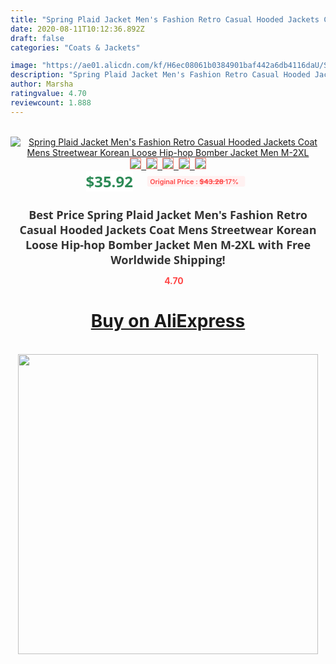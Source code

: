 ```yaml
---
title: "Spring Plaid Jacket Men's Fashion Retro Casual Hooded Jackets Coat Mens Streetwear Korean Loose Hip-hop Bomber Jacket Men M-2XL"
date: 2020-08-11T10:12:36.892Z
draft: false
categories: "Coats & Jackets"

image: "https://ae01.alicdn.com/kf/H6ec08061b0384901baf442a6db4116daU/Spring-Plaid-Jacket-Men-s-Fashion-Retro-Casual-Hooded-Jackets-Coat-Mens-Streetwear-Korean-Loose-Hip.jpg"
description: "Spring Plaid Jacket Men's Fashion Retro Casual Hooded Jackets Coat Mens Streetwear Korean Loose Hip-hop Bomber Jacket Men M-2XL"
author: Marsha
ratingvalue: 4.70
reviewcount: 1.888
---
```

<br>
<div style="text-align: center;">
<a href="https://s.click.aliexpress.com/e/_9yYrG1" target="_blank" rel="nofollow noopener noreferrer"><img alt="Spring Plaid Jacket Men's Fashion Retro Casual Hooded Jackets Coat Mens Streetwear Korean Loose Hip-hop Bomber Jacket Men M-2XL" class="magnifier-image" src="https://ae01.alicdn.com/kf/H6ec08061b0384901baf442a6db4116daU/Spring-Plaid-Jacket-Men-s-Fashion-Retro-Casual-Hooded-Jackets-Coat-Mens-Streetwear-Korean-Loose-Hip.jpg_640x640.jpg">
<br>
<img style="border:1px solid salmon" src="https://ae01.alicdn.com/kf/H6ec08061b0384901baf442a6db4116daU/Spring-Plaid-Jacket-Men-s-Fashion-Retro-Casual-Hooded-Jackets-Coat-Mens-Streetwear-Korean-Loose-Hip.jpg_120x120.jpg">&nbsp;&nbsp;<img style="border:1px solid salmon" src="https://ae01.alicdn.com/kf/Hff80f74fdbd34c63b9a6cfcf93a6702ex/Spring-Plaid-Jacket-Men-s-Fashion-Retro-Casual-Hooded-Jackets-Coat-Mens-Streetwear-Korean-Loose-Hip.jpg_120x120.jpg">&nbsp;&nbsp;<img style="border:1px solid salmon" src="https://ae01.alicdn.com/kf/H97722d5a5070404587f0fabc300f01f0n/Spring-Plaid-Jacket-Men-s-Fashion-Retro-Casual-Hooded-Jackets-Coat-Mens-Streetwear-Korean-Loose-Hip.jpg_120x120.jpg">&nbsp;&nbsp;<img style="border:1px solid salmon" src="https://ae01.alicdn.com/kf/H057eaca73d974550adceca8ee2e4fee25/Spring-Plaid-Jacket-Men-s-Fashion-Retro-Casual-Hooded-Jackets-Coat-Mens-Streetwear-Korean-Loose-Hip.jpg_120x120.jpg">&nbsp;&nbsp;<img style="border:1px solid salmon" src="https://ae01.alicdn.com/kf/H4018ee6a6514481fa1fb59c96c2601852/Spring-Plaid-Jacket-Men-s-Fashion-Retro-Casual-Hooded-Jackets-Coat-Mens-Streetwear-Korean-Loose-Hip.jpg_120x120.jpg"></a></div><br0>
<div style="text-align: center;"><span style="background-color: white; border: 0px; box-sizing: border-box; color: seagreen; display: inline-block; font-family: &quot;open sans&quot; , &quot;arial&quot; , &quot;helvetica&quot; , sans-serif , &quot;heiti&quot;; font-size: 24px; font-stretch: inherit; font-weight: 700; line-height: inherit; margin: 0px 10px 0px 0px; padding: 0px; vertical-align: middle;">$35.92 </span>
<span style="background: rgb(255 , 241 , 241); border-radius: 3px; border: 0px; box-sizing: border-box; color: #ff4747; display: inline-block; font-family: inherit; font-size: 12px; font-stretch: inherit; font-style: inherit; font-variant: inherit; font-weight: 600; line-height: inherit; margin: 0px; padding: 2px 5px; transform: scale(0.9); vertical-align: middle;">Original Price : <b style="text-decoration: line-through;">$43.28 </b> 17%&nbsp;&nbsp;</span></div>
<h1 style="color: #333333; display: inline-block; font-family: &quot;open sans&quot; , &quot;arial&quot; , &quot;helvetica&quot; , sans-serif , &quot;heiti&quot;; font-size: 18px; font-stretch: inherit; font-weight: 700; text-align: center;">Best Price Spring Plaid Jacket Men's Fashion Retro Casual Hooded Jackets Coat Mens Streetwear Korean Loose Hip-hop Bomber Jacket Men M-2XL with Free Worldwide Shipping!</h1>
<div style="color: #ff4747; text-align: center;">
<img src="https://4.bp.blogspot.com/-M0ZcTcb-5uY/XleCXlxnR4I/AAAAAAAAAEc/OrjgMkXV1oMQFaCRZj5HQwOCBcu3w1FegCPcBGAYYCw/s1600/star.png" style="height: 15px;">&nbsp;<b>4.70</b></div>
<div class="button_cont" align="center"><a class="buynow_a" href="https://s.click.aliexpress.com/e/_9yYrG1" target="_blank" rel="nofollow noopener noreferrer"><H1>Buy on AliExpress</H1></a></div><br>
<div class="separator" style="clear: both; text-align: center;">
<img src="https://lh3.googleusercontent.com/-pTy5HemUv9M/XlePHvY0dAI/AAAAAAAAAE4/0nX5iRUoIWY8eMW9Dpxeirr157OZliDIgCLcBGAsYHQ/s1600/badge.gif" width="480">
</div>
